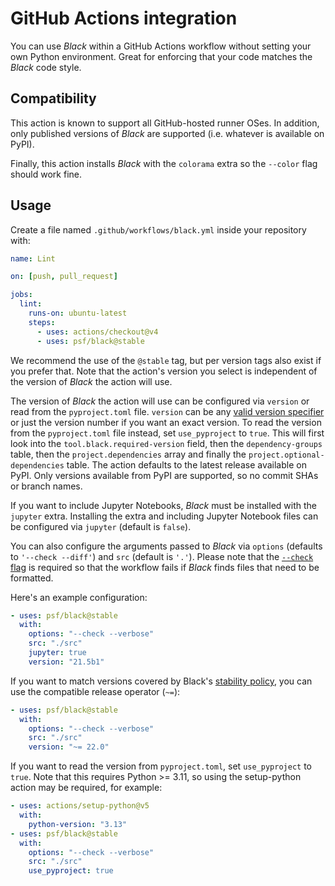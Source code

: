 # GitHub Actions integration

You can use _Black_ within a GitHub Actions workflow without setting your own Python
environment. Great for enforcing that your code matches the _Black_ code style.

## Compatibility

This action is known to support all GitHub-hosted runner OSes. In addition, only
published versions of _Black_ are supported (i.e. whatever is available on PyPI).

Finally, this action installs _Black_ with the `colorama` extra so the `--color` flag
should work fine.

## Usage

Create a file named `.github/workflows/black.yml` inside your repository with:

```yaml
name: Lint

on: [push, pull_request]

jobs:
  lint:
    runs-on: ubuntu-latest
    steps:
      - uses: actions/checkout@v4
      - uses: psf/black@stable
```

We recommend the use of the `@stable` tag, but per version tags also exist if you prefer
that. Note that the action's version you select is independent of the version of _Black_
the action will use.

The version of _Black_ the action will use can be configured via `version` or read from
the `pyproject.toml` file. `version` can be any
[valid version specifier](https://packaging.python.org/en/latest/glossary/#term-Version-Specifier)
or just the version number if you want an exact version. To read the version from the
`pyproject.toml` file instead, set `use_pyproject` to `true`. This will first look into
the `tool.black.required-version` field, then the `dependency-groups` table, then the
`project.dependencies` array and finally the `project.optional-dependencies` table. The
action defaults to the latest release available on PyPI. Only versions available from
PyPI are supported, so no commit SHAs or branch names.

If you want to include Jupyter Notebooks, _Black_ must be installed with the `jupyter`
extra. Installing the extra and including Jupyter Notebook files can be configured via
`jupyter` (default is `false`).

You can also configure the arguments passed to _Black_ via `options` (defaults to
`'--check --diff'`) and `src` (default is `'.'`). Please note that the
[`--check` flag](labels/exit-code) is required so that the workflow fails if _Black_
finds files that need to be formatted.

Here's an example configuration:

```yaml
- uses: psf/black@stable
  with:
    options: "--check --verbose"
    src: "./src"
    jupyter: true
    version: "21.5b1"
```

If you want to match versions covered by Black's
[stability policy](labels/stability-policy), you can use the compatible release operator
(`~=`):

```yaml
- uses: psf/black@stable
  with:
    options: "--check --verbose"
    src: "./src"
    version: "~= 22.0"
```

If you want to read the version from `pyproject.toml`, set `use_pyproject` to `true`.
Note that this requires Python >= 3.11, so using the setup-python action may be
required, for example:

```yaml
- uses: actions/setup-python@v5
  with:
    python-version: "3.13"
- uses: psf/black@stable
  with:
    options: "--check --verbose"
    src: "./src"
    use_pyproject: true
```
                                                                                           